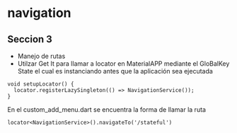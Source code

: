 # navigation
 
## Seccion 3
* Manejo de rutas
* Utilzar Get It para llamar a locator en MaterialAPP mediante el GloBalKey State  el cual es instanciando antes que la aplicación sea ejecutada
``` 
void setupLocator() {
  locator.registerLazySingleton(() => NavigationService());
}
```

En el custom_add_menu.dart se encuentra la forma de llamar la ruta

``
 locator<NavigationService>().navigateTo('/stateful')
``
 